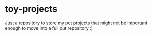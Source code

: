 # toy-projects
Just a repository to store my pet projects that might not be important enough to move into a full out repository :)
